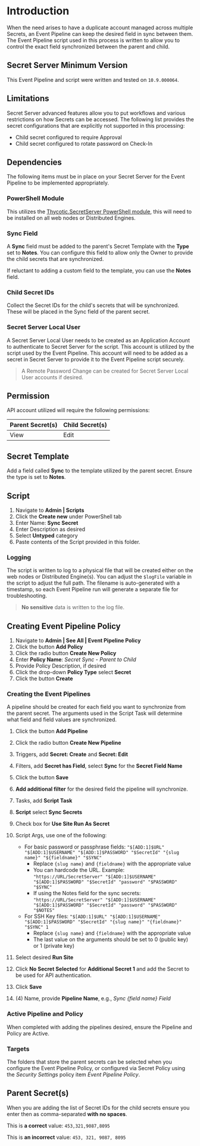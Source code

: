 # Introduction

When the need arises to have a duplicate account managed across multiple Secrets, an Event Pipeline can keep the desired field in sync between them. The Event Pipeline script used in this process is written to allow you to control the exact field synchronized between the parent and child.

## Secret Server Minimum Version

This Event Pipeline and script were written and tested on `10.9.000064`.

## Limitations

Secret Server advanced features allow you to put workflows and various restrictions on how Secrets can be accessed. The following list provides the secret configurations that are explicitly not supported in this processing:

- Child secret configured to require Approval
- Child secret configured to rotate password on Check-In

## Dependencies

The following items must be in place on your Secret Server for the Event Pipeline to be implemented appropriately.

### PowerShell Module

This utilizes the [Thycotic.SecretServer PowerShell module](https://thycotic-ps.github.io/thycotic.secretserver/docs/install), this will need to be installed on all web nodes or Distributed Engines.

### Sync Field

A **Sync** field must be added to the parent's Secret Template with the **Type** set to **Notes**. You can configure this field to allow only the Owner to provide the child secrets that are synchronized.

If reluctant to adding a custom field to the template, you can use the **Notes** field.

### Child Secret IDs

Collect the Secret IDs for the child's secrets that will be synchronized. These will be placed in the Sync field of the parent secret.

### Secret Server Local User

A Secret Server Local User needs to be created as an Application Account to authenticate to Secret Server for the script. This account is utilized by the script used by the Event Pipeline. This account will need to be added as a secret in Secret Server to provide it to the Event Pipeline script securely.

> A Remote Password Change can be created for Secret Server Local User accounts if desired.

## Permission

API account utilized will require the following permissions:

| Parent Secret(s) | Child Secret(s) |
| ---------------- | --------------- |
| View             | Edit            |

## Secret Template

Add a field called **Sync** to the template utilized by the parent secret. Ensure the type is set to **Notes**.

## Script

1. Navigate to **Admin | Scripts**
1. Click the **Create new** under PowerShell tab
1. Enter Name: **Sync Secret**
1. Enter Description as desired
1. Select **Untyped** category
1. Paste contents of the Script provided in this folder.

### Logging

The script is written to log to a physical file that will be created either on the web nodes or Distributed Engine(s). You can adjust the `$logFile` variable in the script to adjust the full path. The filename is auto-generated with a timestamp, so each Event Pipeline run will generate a separate file for troubleshooting.

> **No sensitive** data is written to the log file.

## Creating Event Pipeline Policy

1. Navigate to **Admin | See All | Event Pipeline Policy**
1. Click the button **Add Policy**
1. Click the radio button **Create New Policy**
1. Enter **Policy Name**: _Secret Sync - Parent to Child_
1. Provide Policy Description, if desired
1. Click the drop-down **Policy Type** select **Secret**
1. Click the button **Create**

### Creating the Event Pipelines

A pipeline should be created for each field you want to synchronize from the parent secret. The arguments used in the Script Task will determine what field and field values are synchronized.

1. Click the button **Add Pipeline**
1. Click the radio button **Create New Pipeline**
1. Triggers, add **Secret: Create** and **Secret: Edit**
1. Filters, add **Secret has Field**, select **Sync** for the **Secret Field Name**
1. Click the button **Save**
1. **Add additional filter** for the desired field the pipeline will synchronize.
1. Tasks, add **Script Task**
1. **Script** select **Sync Secrets**
1. Check box for **Use Site Run As Secret**
1. Script Args, use one of the following:

    - For basic password or passphrase fields: `"$[ADD:1]$URL" "$[ADD:1]$USERNAME" "$[ADD:1]$PASSWORD" "$SecretId" "{slug name}" "${fieldname}" "$SYNC"`
        - Replace `{slug name}` and `{fieldname}` with the appropriate value
        - You can hardcode the URL. Example: `"https://URL/SecretServer" "$[ADD:1]$USERNAME" "$[ADD:1]$PASSWORD" "$SecretId" "password" "$PASSWORD" "$SYNC"`
        - If using the Notes field for the sync secrets: `"https://URL/SecretServer" "$[ADD:1]$USERNAME" "$[ADD:1]$PASSWORD" "$SecretId" "password" "$PASSWORD" "$NOTES"`
    - For SSH Key files: `"$[ADD:1]$URL" "$[ADD:1]$USERNAME" "$[ADD:1]$PASSWORD" "$SecretId" "{slug name}" "{fieldname}" "$SYNC" 1`
        - Replace `{slug name}` and `{fieldname}` with the appropriate value
        - The last value on the arguments should be set to 0 (public key) or 1 (private key)

1. Select desired **Run Site**
1. Click **No Secret Selected** for **Additional Secret 1** and add the Secret to be used for API authentication.
1. Click **Save**
1. (4) Name, provide **Pipeline Name**, e.g., _Sync {field name} Field_

### Active Pipeline and Policy

When completed with adding the pipelines desired, ensure the Pipeline and Policy are Active.

### Targets

The folders that store the parent secrets can be selected when you configure the Event Pipeline Policy, or configured via Secret Policy using the _Security Settings_ policy item _Event Pipeline Policy_.

## Parent Secret(s)

When you are adding the list of Secret IDs for the child secrets ensure you enter then as comma-separated **with no spaces**.

This is **a correct** value: `453,321,9087,8095`

This is **an incorrect** value: `453, 321, 9087, 8095`
